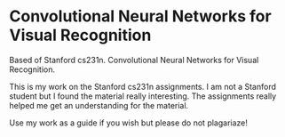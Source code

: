 # Convolutional Neural Networks for Visual Recognition
Based of Stanford cs231n.
Convolutional Neural Networks for Visual Recognition. 

This is my work on the Stanford cs231n assignments. I am not a Stanford student but I found the material really interesting. The assignments really helped me get an understanding for the material. 

Use my work as a guide if you wish but please do not plagariaze!
